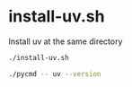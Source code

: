 # install-uv.sh

Install uv at the same directory

```sh
./install-uv.sh

./pycmd -- uv --version
```
